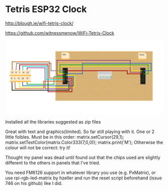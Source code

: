 # Tetris ESP32 Clock

http://blough.ie/wifi-tetris-clock/

https://github.com/witnessmenow/WiFi-Tetris-Clock

![alt text](./README_img/wiring.png "Logo Title Text 1")

Installed all the libraries suggested as zip files




Great with text and graphics(limited). So far still playing with it. One or 2 little foibles. Must be in this order:
matrix.setCursor(29,1);
matrix.setTextColor(matrix.Color333(7,0,0));
matrix.print('M');
Otherwise the colour will not be correct: try it!

Thought my panel was dead until found out that the chips used are slightly different to the others in panels that I've tried.

You need FM6126 support in whatever library you use (e.g. PxMatrix), or use rpi-rgb-led-matrix by hzeller and run the reset script beforehand (issue 746 on his github) like I did.